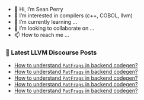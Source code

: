 - 👋 Hi, I’m Sean Perry
- 👀 I’m interested in compilers (c++, COBOL, llvm)
- 🌱 I’m currently learning ...
- 💞️ I’m looking to collaborate on ...
- 📫 How to reach me ...

<!---
s66perry/s66perry is a ✨ special ✨ repository because its `README.md` (this file) appears on your GitHub profile.
You can click the Preview link to take a look at your changes.
--->
### 📕 Latest LLVM Discourse Posts

<!-- DISCOURSE-LLVM:START -->
- [How to understand `PatFrags` in backend codegen?](https://discourse.llvm.org/t/how-to-understand-patfrags-in-backend-codegen/83657#post_14)
- [How to understand `PatFrags` in backend codegen?](https://discourse.llvm.org/t/how-to-understand-patfrags-in-backend-codegen/83657#post_13)
- [How to understand `PatFrags` in backend codegen?](https://discourse.llvm.org/t/how-to-understand-patfrags-in-backend-codegen/83657#post_12)
- [How to understand `PatFrags` in backend codegen?](https://discourse.llvm.org/t/how-to-understand-patfrags-in-backend-codegen/83657#post_11)
- [How to understand `PatFrags` in backend codegen?](https://discourse.llvm.org/t/how-to-understand-patfrags-in-backend-codegen/83657#post_10)
<!-- DISCOURSE-LLVM:END -->
